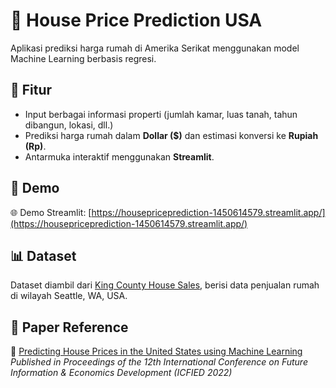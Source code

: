 # 🏡 House Price Prediction USA

Aplikasi prediksi harga rumah di Amerika Serikat menggunakan model Machine Learning berbasis regresi.

## 🚀 Fitur

- Input berbagai informasi properti (jumlah kamar, luas tanah, tahun dibangun, lokasi, dll.)
- Prediksi harga rumah dalam **Dollar ($)** dan estimasi konversi ke **Rupiah (Rp)**.
- Antarmuka interaktif menggunakan **Streamlit**.

## 🔗 Demo

🌐 Demo Streamlit: [https://housepriceprediction-1450614579.streamlit.app/](https://housepriceprediction-1450614579.streamlit.app/)

## 📊 Dataset

Dataset diambil dari [King County House Sales](https://www.kaggle.com/harlfoxem/housesalesprediction), berisi data penjualan rumah di wilayah Seattle, WA, USA.

## 📄 Paper Reference

🔗 [Predicting House Prices in the United States using Machine Learning](https://www.atlantis-press.com/proceedings/icfied-22/125971834)  
*Published in Proceedings of the 12th International Conference on Future Information & Economics Development (ICFIED 2022)*
